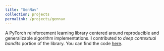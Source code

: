 ```yaml
---
title: "GenNav"
collection: projects
permalink: /projects/gennav
---
```


A PyTorch reinforcement learning library centered around reproducible and generalizable algorithm implementations. I contributed to *deep contextual bandits* portion of the library. You can find the code [here](https://github.com/SforAiDl/genrl/tree/master/genrl).
